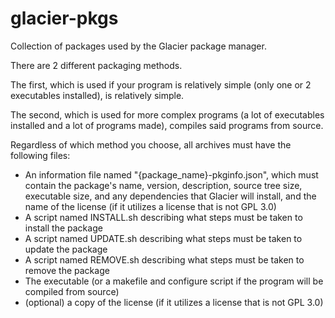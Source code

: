 # glacier-pkgs

Collection of packages used by the Glacier package manager.

There are 2 different packaging methods.

The first, which is used if your program is relatively simple (only one or 2 executables installed), is relatively simple.

The second, which is used for more complex programs (a lot of executables installed and a lot of programs made), compiles said programs from source.

Regardless of which method you choose, all archives must have the following files:

- An information file named "{package_name}-pkginfo.json", which must contain the package's name, version, description, source tree size, executable size, and any dependencies that Glacier will install, and the name of the license (if it utilizes a license that is not GPL 3.0)
- A script named INSTALL.sh describing what steps must be taken to install the package
- A script named UPDATE.sh describing what steps must be taken to update the package
- A script named REMOVE.sh describing what steps must be taken to remove the package
- The executable (or a makefile and configure script if the program will be compiled from source)
- (optional) a copy of the license (if it utilizes a license that is not GPL 3.0)
